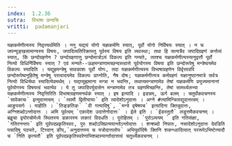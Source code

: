 ```yaml
---
index:  1.2.36
sutra:  विभाषा छन्दसि
vritti:  padamanjari
---
```


	यज्ञकर्मणीत्यस्य निवृत्त्यर्थमिति । ननु यद्ययं योगो यज्ञकर्मणि स्यात्, पूर्वो योगो निर्विषयः स्यात् । न च जपन्यूङ्खसामान्यस्य विषयः, जपादिव्यतिरिक्तस्तु पूर्वस्य विषय इति व्यवस्था; तथा हि सत्यत्रैव जपादिग्रहणं कर्त्तव्यं स्यात्, किं छन्दोग्रहणेन ? छन्दोग्रहणात्तु छन्दोमात्रोऽयं विकल्प इति गम्यते, ततश्च यज्ञकर्मणीत्यस्यानुवृत्तौ पूर्वो नित्यो विधिर्निर्विषयः स्यात् ? एवं मन्यते--ऊहमन्त्राणामच्छन्दस्त्वात्ते पूर्वयोगस्य विषया इति छन्दोरूपेषु मन्त्रेष्वयमेव विकल्पः स्यादिति । यद्यूहमन्त्रेषु सावकाशः पूर्वो योगः, तदा यज्ञकर्मणीत्यस्य विभाषाग्रहणेन विर्वृत्तावपि छन्दोरूपेष्वनूहितेषु मन्त्रेषु परत्वादयमेव विकल्पः प्राप्नोति, नैष दोषः; यज्ञकर्मणीत्यत्र कर्मग्रहणं यज्ञानुष्ठानमात्रे सर्वत्र नित्यो विधिर्यथा स्यादित्येवमर्थम् । यद्यप्यूह्यमाना मन्त्रा न भवन्ति, तथाप्यमन्त्राणामेव तेषां यज्ञकर्मणि प्रयुज्यमानानां पूर्वयोगस्य विषयत्वं भवत्येव । ये तु जपादिपर्युदासेन मन्त्राणामेव तत्र ग्रहणमिच्छन्ति, तेषां सामर्थ्यलभ्या यज्ञकर्मणीत्यस्य निवृत्तिरिति विभाषाग्रहणमनर्थकं स्यात् । इष इत्यादि । इडन्नम्, ऊर्ग बलम् । चतुर्थेकवचनस्य `सावेकाचः` इत्युदात्तत्वम् । `त्वामौ द्वितीयायाः` इति त्वादेशोऽनुदात्तः । अग्ने #त्यामिन्त्रिताद्युदात्तत्वम् । आङुपसर्गः । याहीति । `तिङ्ङतिङः` `वी गत्यादिषु`, `मन्त्रे वृषेषपच` इत्यादिना क्तिन्नुदात्तः, अग्निशब्दोऽन्तोदात्तः । अमि पूर्वत्वम् `एकादेश उदात्तेनोदात्तः` । ईले इति । `ईडस्तुतौ` लडुत्तमैकवचनम् । बह्वृचा द्वयोरचोर्मध्ये स्थितस्य डकारस्य लकारं विदधति । पुरोहितम् । `पुरोऽव्ययम् ` इति गतिसंज्ञा, `गतिरनन्तरः` इति पूर्वपदप्रकृतिस्वरः, पुरः शब्दोऽसिप्रत्ययान्तोऽन्तोदात्तः । शन्शब्दो निपातः, नसादेशोऽनुदात्तः देवडिति पचादिषु पठ्यते, टित्त्वान् ङीप्,`अनुदात्तस्य च यत्रोदात्तलोपः` अभिपूर्वादिषेः क्तिनि शकन्ध्वादित्वात् पररूपेऽभिष्टेत्यादौ च `निति कृत्यतौ` इति पूर्वपदप्रकृतिस्वरेणाभिशब्दस्यान्तोदात्तत्वं चतुर्थ्येकवचनम् ।
